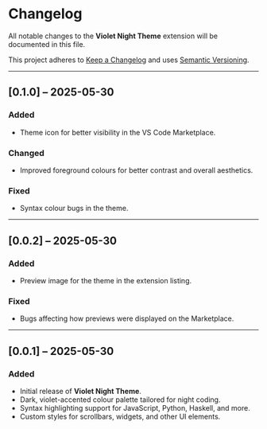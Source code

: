 # Changelog

All notable changes to the **Violet Night Theme** extension will be documented in this file.

This project adheres to [Keep a Changelog](https://keepachangelog.com/en/1.0.0/) and uses [Semantic Versioning](https://semver.org/).

---

## [0.1.0] – 2025-05-30

### Added
- Theme icon for better visibility in the VS Code Marketplace.

### Changed
- Improved foreground colours for better contrast and overall aesthetics.

### Fixed
- Syntax colour bugs in the theme.

---

## [0.0.2] – 2025-05-30

### Added
- Preview image for the theme in the extension listing.

### Fixed
- Bugs affecting how previews were displayed on the Marketplace.

---

## [0.0.1] – 2025-05-30

### Added
- Initial release of **Violet Night Theme**.
- Dark, violet-accented colour palette tailored for night coding.
- Syntax highlighting support for JavaScript, Python, Haskell, and more.
- Custom styles for scrollbars, widgets, and other UI elements.
